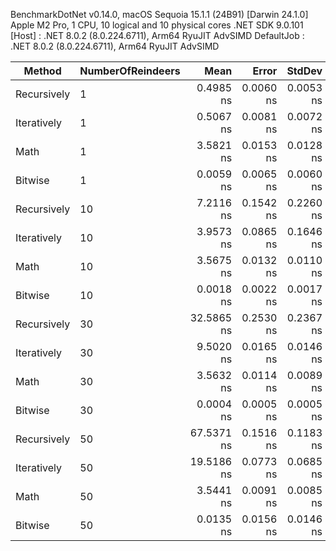 BenchmarkDotNet v0.14.0, macOS Sequoia 15.1.1 (24B91) [Darwin 24.1.0]
Apple M2 Pro, 1 CPU, 10 logical and 10 physical cores
.NET SDK 9.0.101
[Host]     : .NET 8.0.2 (8.0.224.6711), Arm64 RyuJIT AdvSIMD
DefaultJob : .NET 8.0.2 (8.0.224.6711), Arm64 RyuJIT AdvSIMD


| Method      | NumberOfReindeers | Mean       | Error     | StdDev    | Median     | Allocated |
|------------ |------------------ |-----------:|----------:|----------:|-----------:|----------:|
| Recursively | 1                 |  0.4985 ns | 0.0060 ns | 0.0053 ns |  0.4976 ns |         - |
| Iteratively | 1                 |  0.5067 ns | 0.0081 ns | 0.0072 ns |  0.5050 ns |         - |
| Math        | 1                 |  3.5821 ns | 0.0153 ns | 0.0128 ns |  3.5802 ns |         - |
| Bitwise     | 1                 |  0.0059 ns | 0.0065 ns | 0.0060 ns |  0.0041 ns |         - |
| Recursively | 10                |  7.2116 ns | 0.1542 ns | 0.2260 ns |  7.0904 ns |         - |
| Iteratively | 10                |  3.9573 ns | 0.0865 ns | 0.1646 ns |  3.8876 ns |         - |
| Math        | 10                |  3.5675 ns | 0.0132 ns | 0.0110 ns |  3.5649 ns |         - |
| Bitwise     | 10                |  0.0018 ns | 0.0022 ns | 0.0017 ns |  0.0013 ns |         - |
| Recursively | 30                | 32.5865 ns | 0.2530 ns | 0.2367 ns | 32.5781 ns |         - |
| Iteratively | 30                |  9.5020 ns | 0.0165 ns | 0.0146 ns |  9.4976 ns |         - |
| Math        | 30                |  3.5632 ns | 0.0114 ns | 0.0089 ns |  3.5650 ns |         - |
| Bitwise     | 30                |  0.0004 ns | 0.0005 ns | 0.0005 ns |  0.0000 ns |         - |
| Recursively | 50                | 67.5371 ns | 0.1516 ns | 0.1183 ns | 67.5070 ns |         - |
| Iteratively | 50                | 19.5186 ns | 0.0773 ns | 0.0685 ns | 19.5102 ns |         - |
| Math        | 50                |  3.5441 ns | 0.0091 ns | 0.0085 ns |  3.5434 ns |         - |
| Bitwise     | 50                |  0.0135 ns | 0.0156 ns | 0.0146 ns |  0.0060 ns |         - |
